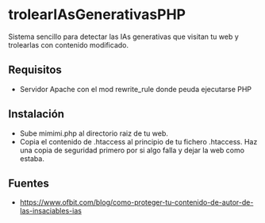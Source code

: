 # trolearIAsGenerativasPHP
Sistema sencillo para detectar las IAs generativas que visitan tu web y trolearlas con contenido modificado.

## Requisitos
* Servidor Apache con el mod rewrite_rule donde peuda ejecutarse PHP

## Instalación
* Sube mimimi.php al directorio raiz de tu web.
* Copia el contenido de .htaccess al principio de tu fichero .htaccess. Haz una copia de seguridad primero por si algo falla y dejar la web como estaba.

## Fuentes 
* https://www.ofbit.com/blog/como-proteger-tu-contenido-de-autor-de-las-insaciables-ias